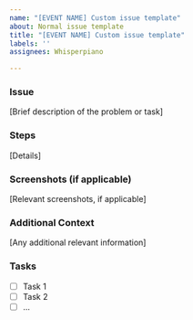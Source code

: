 ```yaml
---
name: "[EVENT NAME] Custom issue template"
about: Normal issue template
title: "[EVENT NAME] Custom issue template"
labels: ''
assignees: Whisperpiano

---
```


### Issue

[Brief description of the problem or task]

### Steps 

[Details]

### Screenshots (if applicable)

[Relevant screenshots, if applicable]

### Additional Context

[Any additional relevant information]

### Tasks

- [ ] Task 1
- [ ] Task 2
- [ ] ...
